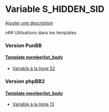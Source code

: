 # Variable S_HIDDEN_SID
[Ajouter une description](https://fa-tvars.appspot.com/S_HIDDEN_SID)

n## Utilisations dans les templates

### Version PunBB

#### [Template memberlist_body](punbb/memberlist_body.md)
* [Variable à la ligne 52](../punbb/memberlist_body.tpl#L52)

### Version phpBB2

#### [Template memberlist_body](subsilver/memberlist_body.md)
* [Variable à la ligne 13](../subsilver/memberlist_body.tpl#L13)